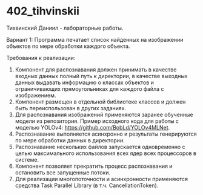 # 402_tihvinskii
Тихвинский Даниил - лабораторные работы.

Вариант 1: 
Программа печатает список найденных на изображении объектов по мере обработки каждого объекта. 

Требования к реализации: 
1. Компонент для распознавания должен принимать в качестве входных данных полный путь к директории, в качестве выходных данных выдавать информацию о классах объектов и ограничивающих прямоугольниках для каждого файла с изображением. 
2. Компонент размещен в отдельной библиотеке классов и должен быть переиспользован в других заданиях. 
3. Для распознавания изображений применяются заранее обученные модели из репозитория. Пример исходного кода для работы с моделью YOLOv4: https://github.com/BobLd/YOLOv4MLNet. 
4. Распознавание выполняется асинхронно и результаты генерируются по мере обработки данных в директории. 
5. Распознавание нескольких файлов запускается одновременно с целью максимального использования всех ядер всех процессоров в системе. 
6. Компонент позволяет прекратить процесс распознавания и остановить все запущенные потоки. 
7. Для реализации многопоточности и асинхронности применяются средства Task Parallel Library (в т.ч. CancellationToken). 
